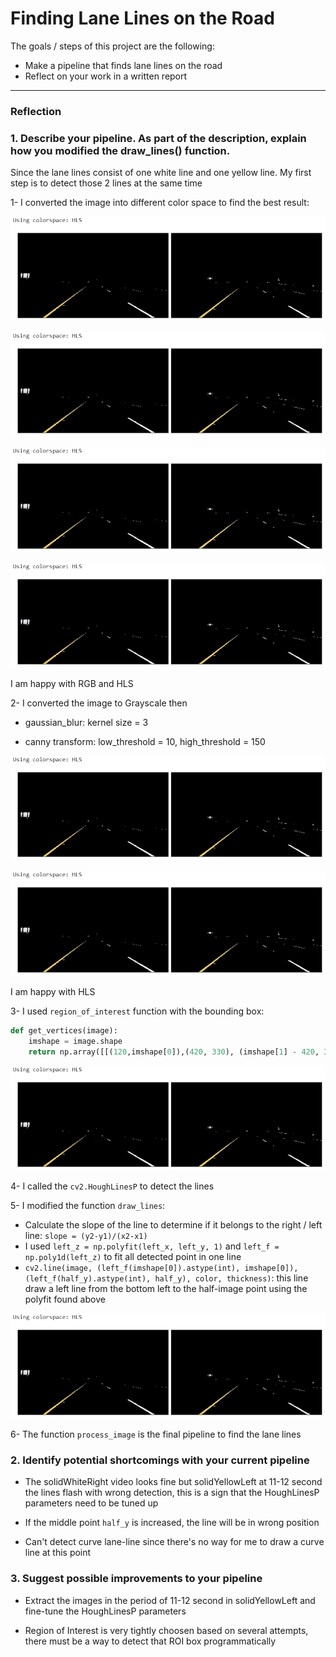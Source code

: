 # **Finding Lane Lines on the Road** 


The goals / steps of this project are the following:
* Make a pipeline that finds lane lines on the road
* Reflect on your work in a written report


[//]: # (Image References)

[image1]: ./output_images/HLS_colorspace.jpg "Grayscale"
[image2]: ./output_images/RGB_colorspace.jpg "Grayscale"
[image3]: ./output_images/HSV_colorspace.jpg "Grayscale"
[image4]: ./output_images/YUV_colorspace.jpg "Grayscale"
[image5]: ./output_images/HLS_edge.jpg "Grayscale"
[image6]: ./output_images/RGB_edge.jpg "Grayscale"
[image7]: ./output_images/HLS_roi.jpg "Grayscale"
[image8]: ./output_images/Final_line.jpg "Grayscale"

---

### Reflection

### 1. Describe your pipeline. As part of the description, explain how you modified the draw_lines() function.

Since the lane lines consist of one white line and one yellow line. My first step is to detect those 2 lines at the same time

1- I converted the image into different color space to find the best result:

![alt text][image1]

![alt text][image1]

![alt text][image1]

![alt text][image1]

I am happy with RGB and HLS

2- I converted the image to Grayscale then 

- gaussian_blur: kernel size = 3

- canny transform: low_threshold = 10, high_threshold = 150

![alt text][image1]

![alt text][image1]

I am happy with HLS

3- I used `region_of_interest` function with the bounding box:
```python
def get_vertices(image):
    imshape = image.shape
    return np.array([[(120,imshape[0]),(420, 330), (imshape[1] - 420, 330), (imshape[1]-50,imshape[0])]], dtype=np.int32)
```

![alt text][image1]

4- I called the `cv2.HoughLinesP` to detect the lines

5- I modified the function `draw_lines`:
- Calculate the slope of the line to determine if it belongs to the right / left line: `slope = (y2-y1)/(x2-x1)`
- I used `left_z = np.polyfit(left_x, left_y, 1)` and `left_f = np.poly1d(left_z)` to fit all detected point in one line
- `cv2.line(image, (left_f(imshape[0]).astype(int), imshape[0]), (left_f(half_y).astype(int), half_y), color, thickness)`: this line draw a left line from the bottom left to the half-image point using the polyfit found above

![alt text][image1]

6- The function `process_image` is the final pipeline to find the lane lines


### 2. Identify potential shortcomings with your current pipeline


- The solidWhiteRight video looks fine but solidYellowLeft at 11-12 second the lines flash with wrong detection, this is a sign that the HoughLinesP parameters need to be tuned up

- If the middle point `half_y` is increased, the line will be in wrong position

- Can't detect curve lane-line since there's no way for me to draw a curve line at this point


### 3. Suggest possible improvements to your pipeline

- Extract the images in the period of 11-12 second in solidYellowLeft and fine-tune the HoughLinesP parameters

- Region of Interest is very tightly choosen based on several attempts, there must be a way to detect that ROI box programmatically
